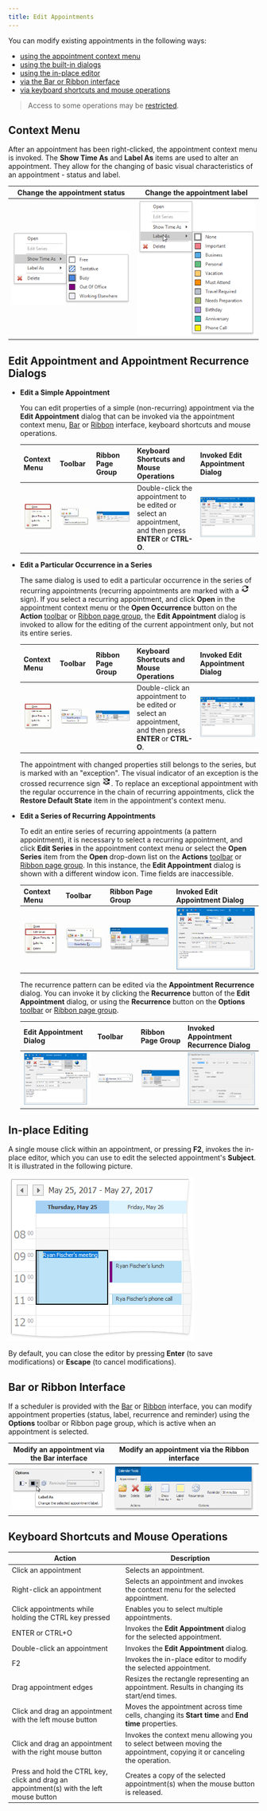 ```yaml
---
title: Edit Appointments
---
```

You can modify existing appointments in the following ways:
* [using the appointment context menu](#contextmenu)
* [using the built-in dialogs](#dialogs)
* [using the in-place editor](#inplaceediting)
* [via the Bar or Ribbon interface](#barribbonui)
* [via keyboard shortcuts and mouse operations](#keyboardshortcutsmouseoperations)

> Access to some operations may be [restricted](../../../../interface-elements-for-desktop/articles/scheduler/appointment-management/restrictions-for-operations-with-appointments.md).

## <a name="contextmenu"/>Context Menu
After an appointment has been right-clicked, the appointment context menu is invoked. The **Show Time As** and **Label As** items are used to alter an appointment. They allow for the changing of basic visual characteristics of an appointment - status and label.

| Change the appointment status | Change the appointment label |
|---|---|
| ![SchedulerMenuItemId.StatusSubMenu](../../../images/Img4552.png) | ![SchedulerMenuItemId.LabelSubMenu](../../../images/Img4551.png) |

## <a name="dialogs"/>Edit Appointment and Appointment Recurrence Dialogs
* **Edit a Simple Appointment**
	 
	
	You can edit properties of a simple (non-recurring) appointment via the **Edit Appointment** dialog that can be invoked via the appointment context menu, [Bar](../../../../interface-elements-for-desktop/articles/scheduler/scheduler-ui/toolbars.md) or [Ribbon](../../../../interface-elements-for-desktop/articles/scheduler/scheduler-ui/ribbon-interface.md) interface, keyboard shortcuts and mouse operations.
	
	| Context Menu | Toolbar | Ribbon Page Group | Keyboard Shortcuts and Mouse Operations | Invoked Edit Appointment Dialog |
	|---|---|---|---|---|
	| ![Scheduler_EditSimpleApp_ContextMenu_Open](../../../images/Img16640.png) | ![Scheduler_BarUI_OpenApp](../../../images/Img16639.png) | ![Scheduler_Ribbon_OpenApp](../../../images/Img16636.png) | Double-click the appointment to be edited or select an appointment, and then press **ENTER** or **CTRL-O**. | ![EditingAppointments_01.png](../../../images/Img5494.png) |
* **Edit a Particular Occurrence in a Series**
	
	The same dialog is used to edit a particular occurrence in the series of recurring appointments (recurring appointments are marked with a ![AppointmentImageType.Recurrence](../../../images/Img4572.png) sign). If you select a recurring appointment, and click **Open** in the appointment context menu or the **Open Occurrence** button on the **Action** [toolbar](../../../../interface-elements-for-desktop/articles/scheduler/scheduler-ui/toolbars.md) or [Ribbon page group](../../../../interface-elements-for-desktop/articles/scheduler/scheduler-ui/ribbon-interface.md), the **Edit Appointment** dialog is invoked to allow for the editing of the current appointment only, but not its entire series.
	
	| Context Menu | Toolbar | Ribbon Page Group | Keyboard Shortcuts and Mouse Operations | Invoked Edit Appointment Dialog |
	|---|---|---|---|---|
	| ![Scheduler_ContextMenu_Open](../../../images/Img16637.png) | ![Scheduler_BarUI_OpenOccurrence](../../../images/Img16638.png) | ![Scheduler_Ribbon_OpenOccurrence](../../../images/Img16635.png) | Double-click an appointment to be edited or select an appointment, and then press **ENTER** or **CTRL-O**. | ![EditingAppointments_01.png](../../../images/Img5494.png) |
	
	The appointment with changed properties still belongs to the series, but is marked with an "exception". The visual indicator of an exception is the crossed recurrence sign ![AppointmentImageType.RecurrenceException](../../../images/Img4573.png). To replace an exceptional appointment with the regular occurrence in the chain of recurring appointments, click the **Restore Default State** item in the appointment's context menu.
* **Edit a Series of Recurring Appointments**
	
	To edit an entire series of recurring appointments (a pattern appointment), it is necessary to select a recurring appointment, and click **Edit Series** in the appointment context menu or select the **Open Series** item from the **Open** drop-down list on the **Actions** [toolbar](../../../../interface-elements-for-desktop/articles/scheduler/scheduler-ui/toolbars.md) or [Ribbon page group](../../../../interface-elements-for-desktop/articles/scheduler/scheduler-ui/ribbon-interface.md). In this instance, the **Edit Appointment** dialog is shown with a different window icon. Time fields are inaccessible.
	
	| Context Menu | Toolbar | Ribbon Page Group | Invoked Edit Appointment Dialog |
	|---|---|---|---|
	| ![Scheduler_ContextMenu_EditSeries](../../../images/Img16644.png) | ![Scheduler_BarUI_OpenSeries](../../../images/Img16643.png) | ![Scheduler_Ribbon_OpenSeries](../../../images/Img16642.png) | ![EditingAppointments_03.png](../../../images/Img5496.png) |
	
	The recurrence pattern can be edited via the **Appointment Recurrence** dialog. You can invoke it by clicking the **Recurrence** button of the **Edit Appointment** dialog, or using the **Recurrence** button on the **Options** [toolbar](../../../../interface-elements-for-desktop/articles/scheduler/scheduler-ui/toolbars.md) or [Ribbon page group](../../../../interface-elements-for-desktop/articles/scheduler/scheduler-ui/ribbon-interface.md).
	
	| Edit Appointment Dialog | Toolbar | Ribbon Page Group | Invoked Appointment Recurrence Dialog |
	|---|---|---|---|
	| ![Scheduler_EditAppointmentForm_RecurrenceButton](../../../images/Img16647.png) | ![Scheduler_BarUI_Recurrence](../../../images/Img16653.png) | ![Scheduler_Ribbon_Recurrence](../../../images/Img16649.png) | ![EditingAppointments_02.png](../../../images/Img5495.png) |

## <a name="inplaceediting"/>In-place Editing
A single mouse click within an appointment, or pressing **F2**, invokes the in-place editor, which you can use to edit the selected appointment's **Subject**. It is illustrated in the following picture.

![In-Place Editor](../../../images/Img9133.png)

By default, you can close the editor by pressing **Enter** (to save modifications) or **Escape** (to cancel modifications).

## <a name="barribbonui"/>Bar or Ribbon Interface
If a scheduler is provided with the [Bar](../../../../interface-elements-for-desktop/articles/scheduler/scheduler-ui/toolbars.md) or [Ribbon](../../../../interface-elements-for-desktop/articles/scheduler/scheduler-ui/ribbon-interface.md) interface, you can modify appointment properties (status, label, recurrence and reminder)  using the **Options** toolbar or Ribbon page group, which is active when an appointment is selected.

| Modify an appointment via the Bar interface | Modify an appointment via the Ribbon interface |
|---|---|
| ![Scheduler_OptionsToolbar](../../../images/Img16654.png) | ![Scheduler_Ribbon_Options](../../../images/Img16570.png) |

## <a name="keyboardshortcutsmouseoperations"/>Keyboard Shortcuts and Mouse Operations
| Action | Description |
|---|---|
| Click an appointment | Selects an appointment. |
| Right-click an appointment | Selects an appointment and invokes the context menu for the selected appointment. |
| Click appointments while holding the CTRL key pressed | Enables you to select multiple appointments. |
| ENTER or CTRL+O | Invokes the **Edit Appointment** dialog for the selected appointment. |
| Double-click an appointment | Invokes the **Edit Appointment** dialog. |
| F2 | Invokes the in-place editor to modify the selected appointment. |
| Drag appointment edges | Resizes the rectangle representing an appointment. Results in changing its start/end times. |
| Click and drag an appointment with the left mouse button | Moves the appointment across time cells, changing its **Start time** and **End time** properties. |
| Click and drag an appointment with the right mouse button | Invokes the context menu allowing you to select between moving the appointment, copying it or canceling the operation. |
| Press and hold the CTRL key, click and drag an appointment(s) with the left mouse button | Creates a copy of the selected appointment(s) when the mouse button is released. |